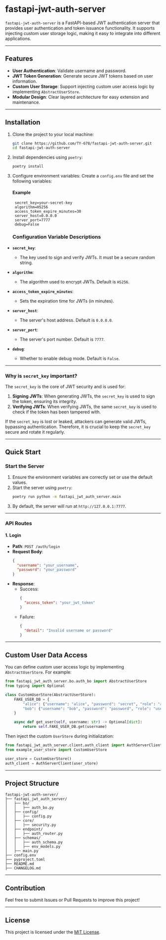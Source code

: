 # fastapi-jwt-auth-server

`fastapi-jwt-auth-server` is a FastAPI-based JWT authentication server that provides user authentication and token issuance functionality. It supports injecting custom user storage logic, making it easy to integrate into different applications.

---

## Features

- **User Authentication**: Validate username and password.
- **JWT Token Generation**: Generate secure JWT tokens based on user information.
- **Custom User Storage**: Support injecting custom user access logic by implementing `AbstractUserStore`.
- **Modular Design**: Clear layered architecture for easy extension and maintenance.

---

## Installation

1. Clone the project to your local machine:
   ```bash
   git clone https://github.com/TY-678/fastapi-jwt-auth-server.git
   cd fastapi-jwt-auth-server
   ```

2. Install dependencies using `poetry`:
   ```bash
   poetry install
   ```

3. Configure environment variables:
   Create a `config.env` file and set the following variables:
   #### Example
   ```env
    secret_key=your-secret-key
    algorithm=HS256
    access_token_expire_minutes=30
    server_host=0.0.0.0
    server_port=7777
    debug=False
   ```
   ### Configuration Variable Descriptions

- **`secret_key`**:
  - The key used to sign and verify JWTs. It must be a secure random string.

- **`algorithm`**:
  - The algorithm used to encrypt JWTs. Default is `HS256`.

- **`access_token_expire_minutes`**:
  - Sets the expiration time for JWTs (in minutes).

- **`server_host`**:
  - The server's host address. Default is `0.0.0.0`.

- **`server_port`**:
  - The server's port number. Default is `7777`.

- **`debug`**:
  - Whether to enable debug mode. Default is `False`.

---

### Why is `secret_key` important?

The `secret_key` is the core of JWT security and is used for:
1. **Signing JWTs**: When generating JWTs, the `secret_key` is used to sign the token, ensuring its integrity.
2. **Verifying JWTs**: When verifying JWTs, the same `secret_key` is used to check if the token has been tampered with.

If the `secret_key` is lost or leaked, attackers can generate valid JWTs, bypassing authentication. Therefore, it is crucial to keep the `secret_key` secure and rotate it regularly.

---

## Quick Start

### Start the Server

1. Ensure the environment variables are correctly set or use the default values.
2. Start the server using `poetry`:
   ```bash
   poetry run python -m fastapi_jwt_auth_server.main
   ```
3. By default, the server will run at `http://127.0.0.1:7777`.

---

### API Routes

#### 1. **Login**
- **Path**: `POST /auth/login`
- **Request Body**:
  ```json
  {
    "username": "your_username",
    "password": "your_password"
  }
  ```
- **Response**:
  - Success:
    ```json
    {
      "access_token": "your_jwt_token"
    }
    ```
  - Failure:
    ```json
    {
      "detail": "Invalid username or password"
    }
    ```

---

## Custom User Data Access

You can define custom user access logic by implementing `AbstractUserStore`. For example:

```python
from fastapi_jwt_auth_server.bo.auth_bo import AbstractUserStore
from typing import Optional

class CustomUserStore(AbstractUserStore):
    FAKE_USER_DB = {
        "alice": {"username": "alice", "password": "secret", "role": "admin"},
        "bob": {"username": "bob", "password": "password", "role": "user"},
    }

    async def get_user(self, username: str) -> Optional[dict]:
        return self.FAKE_USER_DB.get(username)
```

Then inject the custom `UserStore` during initialization:

```python
from fastapi_jwt_auth_server.client.auth_client import AuthServerClient
from example_user_store import CustomUserStore

user_store = CustomUserStore()
auth_client = AuthServerClient(user_store)
```

---

## Project Structure

```plaintext
fastapi-jwt-auth-server/
├── fastapi_jwt_auth_server/
│   ├── bo/
│   │   ├── auth_bo.py
│   ├── config/
│   │   ├── config.py
│   ├── core/
│   │   ├── security.py
│   ├── endpoint/
│   │   ├── auth_router.py
│   ├── schemas/
│   │   ├── auth_schema.py
│   │   ├── env_models.py
│   ├── main.py
├── config.env
├── pyproject.toml
├── README.md
├── CHANGELOG.md

```

---

## Contribution

Feel free to submit Issues or Pull Requests to improve this project!

---

## License

This project is licensed under the [MIT License](https://opensource.org/licenses/MIT).